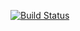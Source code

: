 [![Build Status](https://travis-ci.org/schernichkin/SBT.svg?branch=master)](https://travis-ci.org/schernichkin/SBT)
